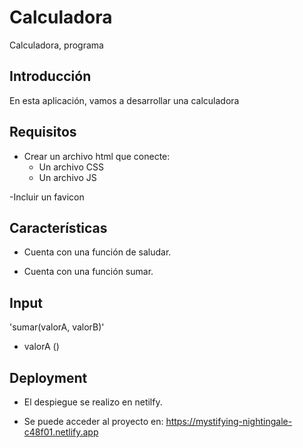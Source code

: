 # Calculadora
Calculadora, programa

## Introducción

En esta aplicación, vamos a desarrollar una calculadora

## Requisitos

- Crear un archivo html que conecte:
    - Un archivo CSS
    - Un archivo JS

-Incluir un favicon 

## Características

- Cuenta con una función de saludar.

- Cuenta con una función sumar.

## Input 
'sumar(valorA, valorB)'

- valorA ()
## Deployment 

- El despiegue se realizo en netilfy.

- Se puede acceder al proyecto en: https://mystifying-nightingale-c48f01.netlify.app
